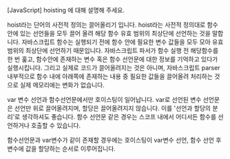 <!--
파일 이름은 날짜-카테고리 (예시: 2021-03-21-network.md)
-->

[JavaScript] hoisting 에 대해 설명해 주세요.

hoist라는 단어의 사전적 정의는 끌어올리기 입니다.
hoist라는 사전적 정의대로 함수 안에 있는 선언들을 모두 끌어 올려
해당 함수 유효 범위의 최상단에 선언하는 것을 말합니다.
자바스크립트 함수는 실행되기 전에 함수 안에 필요한 변수 값들을 모두 모아
유효범위의 최상단에 선언하기 때문입니다.
자바스크립트 파서가 함수 실행 전 해당함수를 한 번 훑고,
함수안에 존재하는 변수 혹은 함수 선언문에 대한 정보를 기억하고 있다가 실행시킵니다.
그리고 실제로 코드가 끌어올려지는 것은 아니며,
자바스크립트 parser 내부적으로 함수 내에 아래쪽에 존재하는 내용 중
필요한 값들을 끌어올려 처리하는 것으로 실제 메모리에는 변화가 없습니다.

var 변수 선언과 함수선언문에서만 호이스팅이 일어납니다.
var로 선언된 변수 선언문은 선언만 위로 끌어올려지며, 할당은 끌어올려지지 않습니다.
이를 '선언과 할당의 분리'로 생각하셔도 좋습니다.
함수 선언문 같은 경우는 스코프 내에서 어디서든 함수를 선언하거나 호출할 수 있습니다.

함수선언문과 var변수가 같이 존재할 경우에는
호이스팅이 var변수 선언, 함수 선언 후 변수에 값을 할당하는 순서로 이루어집니다.
